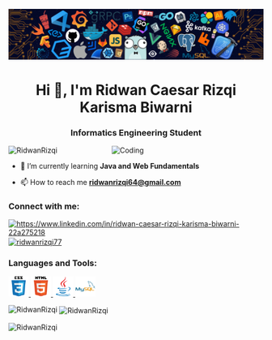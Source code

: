 [![MasterHead](https://raw.githubusercontent.com/KevinPatel04/KevinPatel04/master/header.png)](https://ridwanrizqi.io)
<h1 align="center">Hi 👋, I'm Ridwan Caesar Rizqi Karisma Biwarni</h1>
<h3 align="center">Informatics Engineering Student</h3>
<img align="right" alt="Coding" width="300" src="https://i.pinimg.com/originals/e4/26/70/e426702edf874b181aced1e2fa5c6cde.gif">

<p align="left"> <img src="https://komarev.com/ghpvc/?username=RidwanRizqi&label=Profile%20views&color=blue&style=flat" alt="RidwanRizqi" /> </p>

- 🌱 I’m currently learning **Java and Web Fundamentals**

- 📫 How to reach me **ridwanrizqi64@gmail.com**

<h3 align="left">Connect with me:</h3>
<p align="left">
<a href="https://www.linkedin.com/in/ridwan-caesar-rizqi-karisma-biwarni-22a275218" target="blank"><img align="center" src="https://raw.githubusercontent.com/rahuldkjain/github-profile-readme-generator/master/src/images/icons/Social/linked-in-alt.svg" alt="https://www.linkedin.com/in/ridwan-caesar-rizqi-karisma-biwarni-22a275218" height="30" width="40" /></a>
<a href="https://www.instagram.com/ridwanrizqi77/" target="blank"><img align="center" src="https://raw.githubusercontent.com/rahuldkjain/github-profile-readme-generator/master/src/images/icons/Social/instagram.svg" alt="ridwanrizqi77" height="30" width="40" /></a>
</p>


<h3 align="left">Languages and Tools:</h3>

<p align="left"> <a href="https://www.w3schools.com/css/" target="_blank" rel="noreferrer"> <img src="https://raw.githubusercontent.com/devicons/devicon/master/icons/css3/css3-original-wordmark.svg" alt="css3" width="40" height="40"/> </a> <a href="https://www.w3.org/html/" target="_blank" rel="noreferrer"> <img src="https://raw.githubusercontent.com/devicons/devicon/master/icons/html5/html5-original-wordmark.svg" alt="html5" width="40" height="40"/> </a> <a href="https://www.java.com" target="_blank" rel="noreferrer"> <img src="https://raw.githubusercontent.com/devicons/devicon/master/icons/java/java-original.svg" alt="java" width="40" height="40"/> </a>  <a href="https://www.mysql.com/" target="_blank" rel="noreferrer"> <img src="https://raw.githubusercontent.com/devicons/devicon/master/icons/mysql/mysql-original-wordmark.svg" alt="mysql" width="40" height="40"/> </a> </p>

<p><img align="left" src="https://github-readme-stats.vercel.app/api/top-langs?username=RidwanRizq&show_icons=true&locale=en&layout=compact" alt="RidwanRizqi" /></p>

<p>&nbsp;<img align="center" src="https://github-readme-stats.vercel.app/api?username=RidwanRizqi&theme=algolia&show_icons=true&locale=en" alt="RidwanRizqi" /></p>

<p><img align="center" src="https://github-readme-streak-stats.herokuapp.com/?user=RidwanRizqi&theme=algolia&" alt="RidwanRizqi" /></p>
